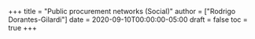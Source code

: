 +++
title = "Public procurement networks (Social)"
author = ["Rodrigo Dorantes-Gilardi"]
date = 2020-09-10T00:00:00-05:00
draft = false
toc = true
+++

